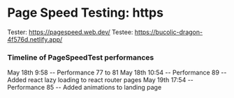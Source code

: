 # Page Speed Testing: https

Tester: https://pagespeed.web.dev/
Testee: https://bucolic-dragon-4f576d.netlify.app/

### Timeline of PageSpeedTest performances

May 18th 9:58 -- Performance 77 to 81
May 18th 10:54 -- Performance 89 -- Added react lazy loading to react router pages
May 19th 17:54 -- Performance 85 -- Added animations to landing page
